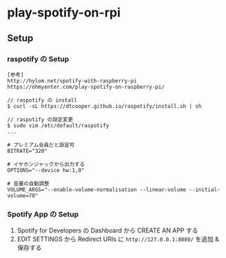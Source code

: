 # play-spotify-on-rpi

## Setup

### raspotify の Setup

```
[参考]
http://hylom.net/spotify-with-raspberry-pi
https://ohmyenter.com/play-spotify-on-raspberry-pi/

// raspotify の install
$ curl -sL https://dtcooper.github.io/raspotify/install.sh | sh

// raspotify の設定変更
$ sudo vim /etc/default/raspotify
...

# プレミアム会員だと設定可
BITRATE="320"

# イヤホンジャックから出力する
OPTIONS="--device hw:1,0"

# 音量の自動調整
VOLUME_ARGS="--enable-volume-normalisation --linear-volume --initial-volume=70"
```

### Spotify App の Setup

1. Spotify for Developers の Dashboard から CREATE AN APP する
1. EDIT SETTINGS から Redirect URIs に `http://127.0.0.1:8080/` を追加 & 保存する

